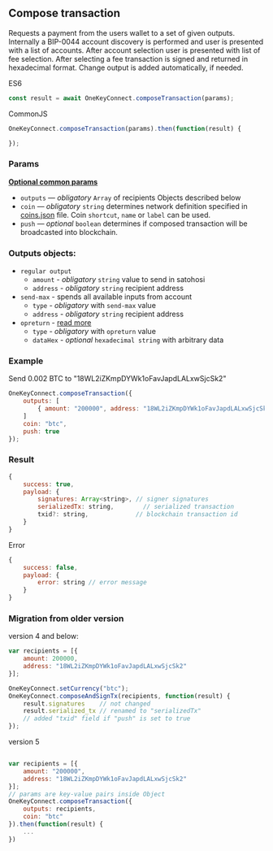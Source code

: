 ## Compose transaction

Requests a payment from the users wallet to a set of given outputs. Internally a BIP-0044 account
discovery is performed and user is presented with a list of accounts. After account selection user is presented with list of fee selection. After selecting a fee transaction is signed and returned in hexadecimal format.
Change output is added automatically, if needed.

ES6
```javascript
const result = await OneKeyConnect.composeTransaction(params);
```

CommonJS
```javascript
OneKeyConnect.composeTransaction(params).then(function(result) {

});
```

### Params
[****Optional common params****](./commonParams)
* `outputs` — *obligatory* `Array` of recipients Objects described below
* `coin` — *obligatory* `string` determines network definition specified in [coins.json](https://github.com/OneKeyHQ/connect/blob/onekey/src/data/coins.json) file. Coin `shortcut`, `name` or `label` can be used.
* `push` — *optional* `boolean` determines if composed transaction will be broadcasted into blockchain.

### Outputs objects:
* `regular output`
    - `amount` - *obligatory* `string` value to send in satohosi
    - `address` - *obligatory* `string` recipient address
* `send-max` - spends all available inputs from account
    - `type` - *obligatory* with `send-max` value
    - `address` - *obligatory* `string` recipient address
* `opreturn` - [read more](https://wiki.trezor.io/OP_RETURN)
    - `type` - *obligatory* with `opreturn` value
    - `dataHex` - *optional* `hexadecimal string` with arbitrary data

### Example
Send 0.002 BTC to "18WL2iZKmpDYWk1oFavJapdLALxwSjcSk2"
```javascript
OneKeyConnect.composeTransaction({
    outputs: [
        { amount: "200000", address: "18WL2iZKmpDYWk1oFavJapdLALxwSjcSk2" }
    ]
    coin: "btc",
    push: true
});
```

### Result
```javascript
{
    success: true,
    payload: {
        signatures: Array<string>, // signer signatures
        serializedTx: string,        // serialized transaction 
        txid?: string,             // blockchain transaction id
    }
}
```

Error
```javascript
{
    success: false,
    payload: {
        error: string // error message
    }
}
```

### Migration from older version

version 4 and below:
```javascript
var recipients = [{
    amount: 200000,
    address: "18WL2iZKmpDYWk1oFavJapdLALxwSjcSk2"
}];

OneKeyConnect.setCurrency("btc");
OneKeyConnect.composeAndSignTx(recipients, function(result) {
    result.signatures    // not changed
    result.serialized_tx // renamed to "serializedTx"
    // added "txid" field if "push" is set to true
});
```
version 5
```javascript

var recipients = [{
    amount: "200000",
    address: "18WL2iZKmpDYWk1oFavJapdLALxwSjcSk2"
}];
// params are key-value pairs inside Object
OneKeyConnect.composeTransaction({ 
    outputs: recipients,
    coin: "btc"
}).then(function(result) {
    ...
})
```
